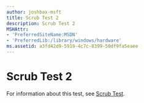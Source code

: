 ```yaml
---
author: joshbax-msft
title: Scrub Test 2
description: Scrub Test 2
MSHAttr:
- 'PreferredSiteName:MSDN'
- 'PreferredLib:/library/windows/hardware'
ms.assetid: a3fd42d9-5919-4c7c-8399-50df9fa5eaee
---
```


# Scrub Test 2


For information about this test, see [Scrub Test](scrub-test2b5581b0-4b2e-485e-978a-06d5aa30e3c2.md).

 

 






